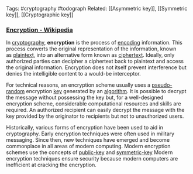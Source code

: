 Tags: #cryptography #todograph
Related: [[Asymmetric key]], [[Symmetric key]], [[Cryptographic key]]

### [Encryption - Wikipedia](https://en.wikipedia.org/wiki/Encryption)

In [cryptography](https://en.wikipedia.org/wiki/Cryptography "Cryptography"), **encryption** is the process of [encoding](https://en.wikipedia.org/wiki/Code "Code") information. This process converts the original representation of the information, known as [plaintext](https://en.wikipedia.org/wiki/Plaintext "Plaintext"), into an alternative form known as [ciphertext](https://en.wikipedia.org/wiki/Ciphertext "Ciphertext"). Ideally, only authorized parties can decipher a ciphertext back to plaintext and access the original information. Encryption does not itself prevent interference but denies the intelligible content to a would-be interceptor.

For technical reasons, an encryption scheme usually uses a [pseudo-random](https://en.wikipedia.org/wiki/Pseudo-random "Pseudo-random") encryption [key](https://en.wikipedia.org/wiki/Key_(cryptography) "Key (cryptography)") generated by an [algorithm](https://en.wikipedia.org/wiki/Algorithm "Algorithm"). It is possible to decrypt the message without possessing the key but, for a well-designed encryption scheme, considerable computational resources and skills are required. An authorized recipient can easily decrypt the message with the key provided by the originator to recipients but not to unauthorized users.

Historically, various forms of encryption have been used to aid in cryptography. Early encryption techniques were often used in military messaging. Since then, new techniques have emerged and become commonplace in all areas of modern computing. Modern encryption schemes use the concepts of [public-key](https://en.wikipedia.org/wiki/Public-key_cryptography "Public-key cryptography") and [symmetric-key](https://en.wikipedia.org/wiki/Symmetric-key_algorithm "Symmetric-key algorithm") Modern encryption techniques ensure security because modern computers are inefficient at cracking the encryption.
